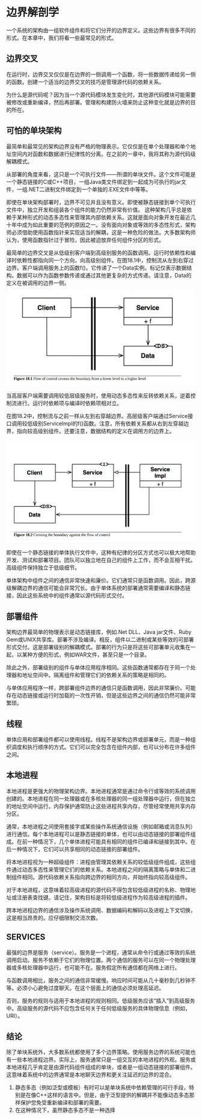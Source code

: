 # 边界解剖学

一个系统的架构由一组软件组件和将它们分开的边界定义。这些边界有很多不同的形式。在本章中，我们将看一些最常见的形式。
## 边界交叉
在运行时，边界交叉仅仅是在边界的一侧调用一个函数，将一些数据传递给另一侧的函数。创建一个适当的边界交叉的技巧是管理源代码的依赖关系。

为什么是源代码呢？因为当一个源代码模块发生变化时，其他源代码模块可能需要被修改或重新编译，然后再部署。管理和构建防火墙来防止这种变化就是边界的目的所在。

## 可怕的单块架构

最简单和最常见的架构边界没有严格的物理表示。它仅仅是在单个处理器和单个地址空间内对函数和数据进行纪律性的分离。在之前的一章中，我将其称为源代码级解耦模式。

从部署的角度来看，这只是一个可执行文件——所谓的单块文件。这个文件可能是一个静态链接的C或C++项目，一组Java类文件绑定到一起成为可执行的jar文件，一组.NET二进制文件绑定到一个单独的.EXE文件中等等。

即使在单块架构部署时，边界不可见并且没有意义。即使被静态链接到单个可执行文件中，独立开发和组装各个组件的能力仍然非常有价值。
这种架构几乎总是依赖于某种形式的动态多态性来管理其内部依赖关系。这就是面向对象开发在最近几十年中成为如此重要的范例的原因之一。没有面向对象或等效的多态性形式，架构师必须借助使用函数指针来实现适当的解耦，这是一种危险的做法。大多数架构师认为，使用函数指针过于冒险，因此被迫放弃任何组件分区的形式。

最简单的边界交叉是从低级别客户端到高级别服务的函数调用。运行时依赖性和编译时依赖性都指向同一个方向，向高级别组件。在图18.1中，控制流从左到右穿过边界。客户端调用服务上的函数f()。它传递了一个Data实例。<DS>标记仅表示数据结构。数据可以作为函数参数传递或通过其他更复杂的方式传递。请注意，Data的定义在被调用的边界一侧。

![](./static/18.1.png)

当高层客户端需要调用较低层级服务时，使用动态多态性来反转依赖关系，逆着控制流进行。运行时依赖项与编译时依赖项相对立。

在图18.2中，控制流与之前一样从左到右穿越边界。高层级客户端通过Service接口调用较低级别ServiceImpl的f()函数。注意，所有依赖关系都从右到左穿越边界，指向较高级别组件。还要注意，数据结构的定义在调用方的边界上。

![](./static/18.2.png)

即使在一个静态链接的单体执行文件中，这种有纪律的分区方式也可以极大地帮助开发、测试和部署项目。团队可以独立地在自己的组件上工作，而不会互相干扰。高级组件保持独立于低级细节。

单体架构中组件之间的通信非常快速和廉价。它们通常只是函数调用。因此，跨源级解耦边界的通信可能会非常冗长。由于单体系统的部署通常需要编译和静态链接，因此这些系统中的组件通常以源代码形式交付。

## 部署组件

架构边界最简单的物理表示是动态链接库，例如.Net DLL、Java jar文件、Ruby Gem或UNIX共享库。部署不涉及编译。相反，组件以二进制或某些等效的可部署形式交付。这是部署级别的解耦模式。部署的行为只是将这些可部署单元收集在一起，以某种方便的形式，例如WAR文件，甚至只是一个目录。

除此之外，部署级别的组件与单体应用程序相同。这些函数通常都存在于同一个处理器和地址空间中。隔离组件和管理它们的依赖关系的策略是相同的。

与单体应用程序一样，跨部署组件边界的通信只是函数调用，因此非常廉价。可能存在动态链接或运行时加载的一次性开销，但是这些边界之间的通信仍然可能非常繁琐。

## 线程

单体应用和部署组件都可以使用线程。线程不是架构边界或部署单元，而是一种组织调度和执行顺序的方式。它们可以完全包含在组件内部，也可以分布在许多组件之间。

## 本地进程

本地进程是更强大的物理架构边界。本地进程通常是通过命令行或等效的系统调用创建的。本地进程在同一处理器或在多核处理器的同一组处理器中运行，但在独立的地址空间中运行。内存保护通常防止这些进程共享内存，尽管经常使用共享内存分区。

通常，本地进程之间使用套接字或某些操作系统通信设施（例如邮箱或消息队列）进行通信。每个本地进程可以是静态链接的单体，也可以由动态链接的部署组件组成。在前一种情况下，几个单体进程可能具有相同的组件已编译和链接到其中。在后一种情况下，它们可以共享相同的动态链接的部署组件。

将本地进程视为一种超级组件：进程由管理其依赖关系的较低级组件组成，这些组件通过动态多态性来管理它们的依赖关系。本地进程之间的隔离策略与单体和二进制组件相同。源代码依赖关系指向跨边界的相同方向，并始终指向较高级组件。

对于本地进程，这意味着较高级进程的源代码不得包含较低级进程的名称、物理地址或注册表查找键。请记住，架构目标是将较低级进程作为较高级进程的插件。

跨本地进程边界的通信涉及操作系统调用、数据编码和解码以及进程上下文切换，这是相当昂贵的。应仔细限制交流次数。

## SERVICES

最强的边界是服务（service）。服务是一个进程，通常从命令行或通过等效的系统调用启动。服务不依赖于它们的物理位置。两个通信的服务可以在同一个物理处理器或多核处理器中运行，也可能不在。服务假定所有通信都在网络上进行。

与函数调用相比，服务之间的通信非常缓慢。响应时间可能从几十毫秒到几秒钟不等。必须小心避免过度聊天。在这个层面上的通信必须处理高延迟。

否则，服务的规则与适用于本地进程的规则相同。低级服务应该“插入”到高级服务中。高级服务的源代码不应包含任何关于任何低级服务的具体物理信息（例如，URI）。

## 结论

除了单块系统外，大多数系统都使用了多个边界策略。使用服务边界的系统可能也有一些本地进程边界。实际上，服务通常只是一组交互的本地进程的外观。服务或本地进程几乎肯定是由源代码组件组成的单块，或者是一组动态链接的部署组件。
这意味着系统中的边界通常是本地聊天边界和更关注延迟的边界的混合。

1. 静态多态（例如泛型或模板）有时可以是单块系统中依赖管理的可行手段，特别是在像C++这样的语言中。但是，由于泛型提供的解耦并不能像动态多态那样保护您免受重新编译和部署的需要。
2. 在这种情况下，虽然静态多态不是一种选择
